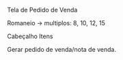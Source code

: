 Tela de Pedido de Venda

Romaneio  → multiplos: 8, 10, 12, 15

Cabeçalho
Itens

Gerar pedido de venda/nota de venda.

